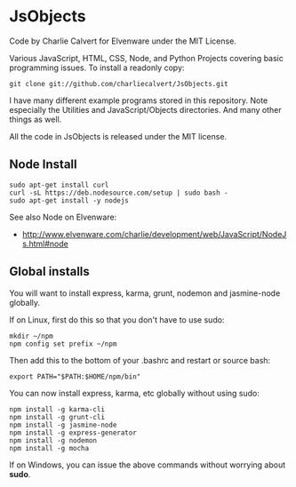JsObjects
========

Code by Charlie Calvert for Elvenware under the MIT License.

Various JavaScript, HTML, CSS, Node, and Python Projects covering 
basic programming issues. To install a readonly copy:

    git clone git://github.com/charliecalvert/JsObjects.git

I have many different example programs stored in this 
repository. Note especially the Utilities and JavaScript/Objects
directories. And many other things as well.

All the code in JsObjects is released under the MIT license. 

## Node Install

    sudo apt-get install curl
    curl -sL https://deb.nodesource.com/setup | sudo bash -
    sudo apt-get install -y nodejs

See also Node on Elvenware:

- <http://www.elvenware.com/charlie/development/web/JavaScript/NodeJs.html#node>


## Global installs

You will want to install express, karma, grunt, nodemon and jasmine-node globally.

If on Linux, first do this so that you don't have to use sudo:

    mkdir ~/npm
    npm config set prefix ~/npm

Then add this to the bottom of your .bashrc and restart or source bash:

    export PATH="$PATH:$HOME/npm/bin"

You can now install express, karma, etc globally without using sudo:

    npm install -g karma-cli
    npm install -g grunt-cli
    npm install -g jasmine-node
    npm install -g express-generator
    npm install -g nodemon
    npm install -g mocha

If on Windows, you can issue the above commands without worrying about
**sudo**. 
